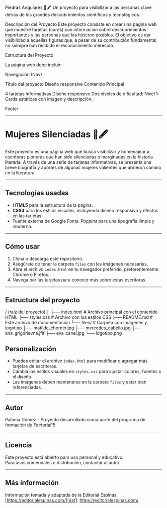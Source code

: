 Piedras Angulares 📖🖋
Un proyecto para visibilizar a las personas clave detrás de los grandes descubrimientos científicos y tecnológicos.

Descripción del Proyecto
Este proyecto consiste en crear una página web que muestre tarjetas (cards) con información sobre descubrimientos importantes y las personas que los hicieron posibles. El objetivo es dar visibilidad a aquellas figuras que, a pesar de su contribución fundamental, no siempre han recibido el reconocimiento merecido.

Estructura del Proyecto

La página web debe incluir:

Navegación (Nav)

Título del proyecto
Diseño responsive
Contenido Principal

4 tarjetas informativas
Diseño responsive
Dos niveles de dificultad:
Nivel 1: Cards estáticas con imagen y descripción.

Footer

------------

# Mujeres Silenciadas 📖🖋

Este proyecto es una página web que busca visibilizar y homenajear a escritoras pioneras que han sido silenciadas o marginadas en la historia literaria. A través de una serie de tarjetas informativas, se presenta una breve biografía y aportes de algunas mujeres valientes que abrieron camino en la literatura.

---

## Tecnologías usadas

- **HTML5** para la estructura de la página.
- **CSS3** para los estilos visuales, incluyendo diseño responsivo y efectos en las tarjetas.
- Fuente externa de Google Fonts: *Poppins* para una tipografía limpia y moderna.

---

## Cómo usar

1. Clona o descarga este repositorio.
2. Asegúrate de tener la carpeta `files` con las imágenes necesarias.
3. Abre el archivo `index.html` en tu navegador preferido, preferentemente Chrome o Firefox.
4. Navega por las tarjetas para conocer más sobre estas escritoras.

---

## Estructura del proyecto

/ (raíz del proyecto)
│
├── index.html # Archivo principal con el contenido HTML
├── styles.css # Archivo con los estilos CSS
├── README.md # Este archivo de documentación
└── files/ # Carpeta con imágenes y logotipo
├── matilde_cherner.jpg
├── mercedes_cabello.jpg
├── ana_grigórievna.jfif
├── eva_canel.jpg
└── logotipo.png

## Personalización

- Puedes editar el archivo `index.html` para modificar o agregar más tarjetas de escritoras.
- Cambia los estilos visuales en `styles.css` para ajustar colores, fuentes o el diseño.
- Las imágenes deben mantenerse en la carpeta `files` y estar bien referenciadas.

---

## Autor

Paloma Gómez - Proyecto desarrollado como parte del programa de formación de FactoriaF5.

---

## Licencia

Este proyecto está abierto para uso personal y educativo.  
Para usos comerciales o distribución, contactar al autor.

---

## Más información

Información tomada y adaptada de la Editorial Espinas:  
[https://editorialespinas.com/][def]: https://editorialespinas.com/